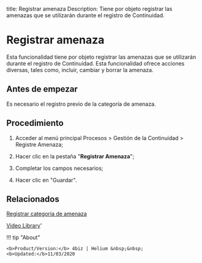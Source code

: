 title:  Registrar amenaza 
Description: Tiene por objeto registrar las amenazas que se utilizarán durante el registro de Continuidad. 
# Registrar amenaza

Esta funcionalidad tiene por objeto registrar las amenazas que se utilizarán durante el registro de Continuidad.
Esta funcionalidad ofrece acciones diversas, tales como, incluir, cambiar y borrar la amenaza.

Antes de empezar
----------------

Es necesario el registro previo de la categoría de amenaza.

Procedimiento
-------------

1.  Acceder al menú principal Procesos \> Gestión de la Continuidad \> Registre
    Amenaza;

2.  Hacer clic en la pestaña "**Registrar Amenaza**";

3.  Completar los campos necesarios;

4.  Hacer clic en "Guardar".

Relacionados
------------------

[Registrar categoría de amenaza](/es-es/4biz-helium/processes/continuity/configuration/threat-category.html)

<i class='fa fa-youtube-play  fa-2x' style='color:#97ce17;vertical-align: middle;'> </i> [Video Library](https://www.youtube.com/playlist?list=PLB5qK2uzf2RMHcgQuDIzcuLqoHXYfihz1)'

!!! tip "About"

    <b>Product/Version:</b> 4biz | Helium &nbsp;&nbsp;
    <b>Updated:</b>11/03/2020
